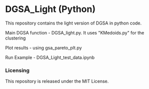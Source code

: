 # DGSA_Light (Python)
<p> This repository contains the light version of DGSA in python code.
<p> Main DGSA function - DGSA_light.py. It uses "KMedoids.py" for the clustering
<p> Plot results - using gsa_pareto_plt.py
<p> Run Example - DGSA_Light_test_data.ipynb

  
### Licensing
This repository is released under the MIT License.
